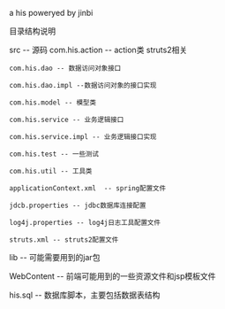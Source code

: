 a his poweryed by jinbi

目录结构说明

src -- 源码
	com.his.action -- action类 struts2相关

	com.his.dao -- 数据访问对象接口

	com.his.dao.impl --数据访问对象的接口实现

	com.his.model -- 模型类

	com.his.service -- 业务逻辑接口

	com.his.service.impl -- 业务逻辑接口实现

	com.his.test -- 一些测试

	com.his.util -- 工具类

	applicationContext.xml  -- spring配置文件

	jdcb.properties -- jdbc数据库连接配置

	log4j.properties -- log4j日志工具配置文件

	struts.xml -- struts2配置文件

lib -- 可能需要用到的jar包

WebContent -- 前端可能用到的一些资源文件和jsp模板文件

his.sql -- 数据库脚本，主要包括数据表结构

